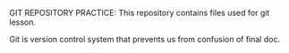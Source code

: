 GIT REPOSITORY PRACTICE:
This repository contains files used for git lesson.

Git is version control system that prevents us from confusion of final doc.
